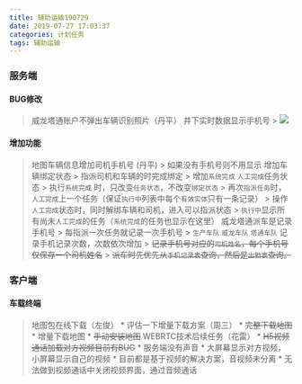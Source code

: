 ```yaml
---
title: 辅助运输190729
date: 2019-07-27 17:03:37
categories: 计划任务
tags: 辅助运输
---
```


### 服务端
#### BUG修改
> 威龙塔通账户不弹出车辆识别照片（丹平）
> 井下实时数据显示手机号
    > ![](21563112424_.pic_hd.jpg)

#### 增加功能
> 地图车辆信息增加司机手机号 (丹平)
    > 如果没有手机号则不用显示
> 增加车辆绑定状态
    > 指派司机和车辆的时完成绑定
    > 增加`系统完成` `人工完成`任务状态
    > 执行`系统完成` 时，只改变`任务状态`，不改变`绑定状态`
    > 再次`指派任务`时，`人工完成`上一个任务（保证`执行中`列表中每个`有效实体`只有一条记录）
    > 操作`人工完成`状态时，同时解绑车辆和司机，进入可以指派状态
    > `执行中`显示所有尚未`人工完成`的任务（`系统完成`的任务也显示在这里）
> 威龙塔通派车是记录手机号
    > 每指派一次任务就记录一次手机号
    > `生产车队` `威龙车队` `塔通车队` 记录手机记录次数，次数依次增加
    > ~~记录手机号对应的`司机姓名`，每个手机号仅保存一个司机姓名~~
    > ~~派车时先优先从`手机记录表`查询，然后是`出勤表`查询。~~

### 客户端

#### 车载终端

> 地图包在线下载（左俊）
    * 评估一下增量下载方案（周三）
    * ~~完整下载地图~~
    * 增量下载地图
    * ~~手动安装地图~~
> WEBRTC技术后续任务（花雷）
    * ~~H5视频通话加载对方视频目前有BUG~~
    * 服务端没有声音
    * 大屏幕显示对方视频，小屏幕显示自己的视频
    * 目前都是基于视频的解决方案，音视频未分离
    * 无法做到视频通话中关闭视频界面，通过音频通话